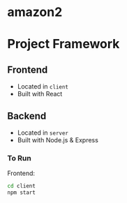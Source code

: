 # amazon2


# Project Framework

## Frontend

- Located in `client`
- Built with React

## Backend

- Located in `server`
- Built with Node.js & Express

### To Run

Frontend:

```bash
cd client
npm start
```
